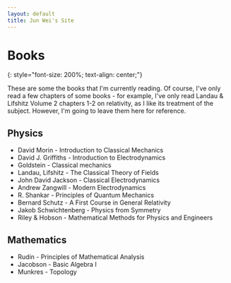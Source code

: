 ```yaml
---
layout: default
title: Jun Wei's Site
---
```


# Books
{: style="font-size: 200%; text-align: center;"}

These are some the books that I'm currently reading. Of course, I've only read a few chapters of some books - for example, I've only read Landau & Lifshitz Volume 2 chapters 1-2 on relativity, as I like its treatment of the subject. However, I'm going to leave them here for reference.

## Physics

 - David Morin - Introduction to Classical Mechanics
 - David J. Griffiths - Introduction to Electrodynamics
 - Goldstein - Classical mechanics
 - Landau, Lifshitz - The Classical Theory of Fields
 - John David Jackson - Classical Electrodynamics
 - Andrew Zangwill - Modern Electrodynamics
 - R. Shankar - Principles of Quantum Mechanics
 - Bernard Schutz - A First Course in General Relativity
 - Jakob Schwichtenberg - Physics from Symmetry
 - Riley & Hobson - Mathematical Methods for Physics and Engineers

## Mathematics

 - Rudin - Principles of Mathematical Analysis
 - Jacobson - Basic Algebra I
 - Munkres - Topology
